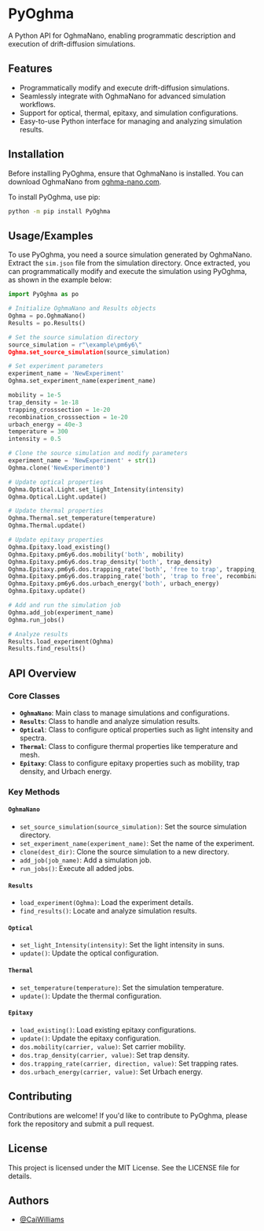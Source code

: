 # PyOghma

A Python API for OghmaNano, enabling programmatic description and execution of drift-diffusion simulations.

## Features

- Programmatically modify and execute drift-diffusion simulations.
- Seamlessly integrate with OghmaNano for advanced simulation workflows.
- Support for optical, thermal, epitaxy, and simulation configurations.
- Easy-to-use Python interface for managing and analyzing simulation results.

## Installation

Before installing PyOghma, ensure that OghmaNano is installed. You can download OghmaNano from [oghma-nano.com](https://www.oghma-nano.com).

To install PyOghma, use pip:

```bash
python -m pip install PyOghma
```

## Usage/Examples

To use PyOghma, you need a source simulation generated by OghmaNano. Extract the `sim.json` file from the simulation directory. Once extracted, you can programmatically modify and execute the simulation using PyOghma, as shown in the example below:

```python
import PyOghma as po

# Initialize OghmaNano and Results objects
Oghma = po.OghmaNano()
Results = po.Results()

# Set the source simulation directory
source_simulation = r"\example\pm6y6\"
Oghma.set_source_simulation(source_simulation)

# Set experiment parameters
experiment_name = 'NewExperiment'
Oghma.set_experiment_name(experiment_name)

mobility = 1e-5
trap_density = 1e-18
trapping_crosssection = 1e-20
recombination_crosssection = 1e-20
urbach_energy = 40e-3
temperature = 300
intensity = 0.5

# Clone the source simulation and modify parameters
experiment_name = 'NewExperiment' + str(1)
Oghma.clone('NewExperiment0')

# Update optical properties
Oghma.Optical.Light.set_light_Intensity(intensity)
Oghma.Optical.Light.update()

# Update thermal properties
Oghma.Thermal.set_temperature(temperature)
Oghma.Thermal.update()

# Update epitaxy properties
Oghma.Epitaxy.load_existing()
Oghma.Epitaxy.pm6y6.dos.mobility('both', mobility)
Oghma.Epitaxy.pm6y6.dos.trap_density('both', trap_density)
Oghma.Epitaxy.pm6y6.dos.trapping_rate('both', 'free to trap', trapping_crosssection)
Oghma.Epitaxy.pm6y6.dos.trapping_rate('both', 'trap to free', recombination_crosssection)
Oghma.Epitaxy.pm6y6.dos.urbach_energy('both', urbach_energy)
Oghma.Epitaxy.update()

# Add and run the simulation job
Oghma.add_job(experiment_name)
Oghma.run_jobs()

# Analyze results
Results.load_experiment(Oghma)
Results.find_results()
```

## API Overview

### Core Classes

- **`OghmaNano`**: Main class to manage simulations and configurations.
- **`Results`**: Class to handle and analyze simulation results.
- **`Optical`**: Class to configure optical properties such as light intensity and spectra.
- **`Thermal`**: Class to configure thermal properties like temperature and mesh.
- **`Epitaxy`**: Class to configure epitaxy properties such as mobility, trap density, and Urbach energy.

### Key Methods

#### `OghmaNano`
- `set_source_simulation(source_simulation)`: Set the source simulation directory.
- `set_experiment_name(experiment_name)`: Set the name of the experiment.
- `clone(dest_dir)`: Clone the source simulation to a new directory.
- `add_job(job_name)`: Add a simulation job.
- `run_jobs()`: Execute all added jobs.

#### `Results`
- `load_experiment(Oghma)`: Load the experiment details.
- `find_results()`: Locate and analyze simulation results.

#### `Optical`
- `set_light_Intensity(intensity)`: Set the light intensity in suns.
- `update()`: Update the optical configuration.

#### `Thermal`
- `set_temperature(temperature)`: Set the simulation temperature.
- `update()`: Update the thermal configuration.

#### `Epitaxy`
- `load_existing()`: Load existing epitaxy configurations.
- `update()`: Update the epitaxy configuration.
- `dos.mobility(carrier, value)`: Set carrier mobility.
- `dos.trap_density(carrier, value)`: Set trap density.
- `dos.trapping_rate(carrier, direction, value)`: Set trapping rates.
- `dos.urbach_energy(carrier, value)`: Set Urbach energy.

## Contributing

Contributions are welcome! If you'd like to contribute to PyOghma, please fork the repository and submit a pull request.

## License

This project is licensed under the MIT License. See the LICENSE file for details.

## Authors

- [@CaiWilliams](https://www.github.com/CaiWilliams)
